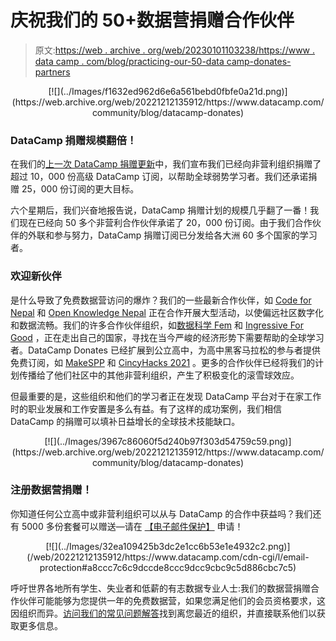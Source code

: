 # 庆祝我们的 50+数据营捐赠合作伙伴

> 原文:[https://web . archive . org/web/20230101103238/https://www . data camp . com/blog/practicing-our-50-data camp-donates-partners](https://web.archive.org/web/20230101103238/https://www.datacamp.com/blog/celebrating-our-50-datacamp-donates-partners)

<center>[![](../Images/f1632ed962d6e6a561bebd0fbfe0a21d.png)](https://web.archive.org/web/20221212135912/https://www.datacamp.com/community/blog/datacamp-donates)</center>

### DataCamp 捐赠规模翻倍！

在我们的[上一次 DataCamp 捐赠更新](https://web.archive.org/web/20221212135912/https://www.datacamp.com/community/blog/datacamp-donates)中，我们宣布我们已经向非营利组织捐赠了超过 10，000 份高级 DataCamp 订阅，以帮助全球弱势学习者。我们还承诺捐赠 25，000 份订阅的更大目标。

六个星期后，我们兴奋地报告说，DataCamp 捐赠计划的规模几乎翻了一番！我们现在已经向 50 多个非营利合作伙伴承诺了 20，000 份订阅。由于我们合作伙伴的外联和参与努力，DataCamp 捐赠订阅已分发给各大洲 60 多个国家的学习者。

### 欢迎新伙伴

是什么导致了免费数据营访问的爆炸？我们的一些最新合作伙伴，如 [Code for Nepal](https://web.archive.org/web/20221212135912/https://codefornepal.org/) 和 [Open Knowledge Nepal](https://web.archive.org/web/20221212135912/http://oknp.org/) 正在合作开展大型活动，以使偏远社区数字化和数据流畅。我们的许多合作伙伴组织，如[数据科学 Fem](https://web.archive.org/web/20221212135912/https://www.datasciencefem.com/) 和 [Ingressive For Good](https://web.archive.org/web/20221212135912/https://ingressive.org/) ，正在走出自己的国家，寻找在当今严峻的经济形势下需要帮助的全球学习者。DataCamp Donates 已经扩展到公立高中，为高中黑客马拉松的参与者提供免费订阅，如 [MakeSPP](https://web.archive.org/web/20221212135912/https://makespp.com/) 和 [CincyHacks 2021](https://web.archive.org/web/20221212135912/https://cincyhacks.com/) 。更多的合作伙伴已经将我们的计划传播给了他们社区中的其他非营利组织，产生了积极变化的滚雪球效应。

但最重要的是，这些组织和他们的学习者正在发现 DataCamp 平台对于在家工作时的职业发展和工作安置是多么有益。有了这样的成功案例，我们相信 DataCamp 的捐赠可以填补日益增长的全球技术技能缺口。

<center>[![](../Images/3967c86060f5d240b97f303d54759c59.png)](https://web.archive.org/web/20221212135912/https://www.datacamp.com/community/blog/datacamp-donates)</center>

### 注册数据营捐赠！

你知道任何公立高中或非营利组织可以从与 DataCamp 的合作中获益吗？我们还有 5000 多份套餐可以赠送—请在 [【电子邮件保护】](/web/20221212135912/https://www.datacamp.com/cdn-cgi/l/email-protection#5a3e35343b2e3f1a3e3b2e3b393b372a74393537) 申请！

<center>[![](../Images/32ea109425b3dc2e1cc6b53e1e4932c2.png)](/web/20221212135912/https://www.datacamp.com/cdn-cgi/l/email-protection#a8ccc7c6c9dccde8ccc9dcc9cbc9c5d886cbc7c5)</center>

呼吁世界各地所有学生、失业者和低薪的有志数据专业人士:我们的数据营捐赠合作伙伴可能能够为您提供一年的免费数据营，如果您满足他们的会员资格要求，这因组织而异。[访问我们的常见问题解答](https://web.archive.org/web/20221212135912/https://support.datacamp.com/hc/en-us/articles/360051596574)找到离您最近的组织，并直接联系他们以获取更多信息。